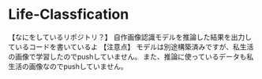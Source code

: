 # Life-Classfication
【なにをしているリポジトリ？】
自作画像認識モデルを推論した結果を出力しているコードを書いているよ
【注意点】
モデルは別途構築済みですが、私生活の画像で学習したのでpushしていません。
また、推論に使っているデータも私生活の画像なのでpushしていません。
